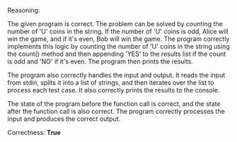 Reasoning:

The given program is correct. The problem can be solved by counting the number of 'U' coins in the string. If the number of 'U' coins is odd, Alice will win the game, and if it's even, Bob will win the game. The program correctly implements this logic by counting the number of 'U' coins in the string using the count() method and then appending 'YES' to the results list if the count is odd and 'NO' if it's even. The program then prints the results.

The program also correctly handles the input and output. It reads the input from stdin, splits it into a list of strings, and then iterates over the list to process each test case. It also correctly prints the results to the console.

The state of the program before the function call is correct, and the state after the function call is also correct. The program correctly processes the input and produces the correct output.

Correctness: **True**
